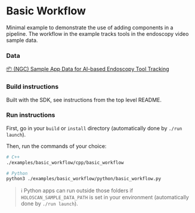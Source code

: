 # Basic Workflow

Minimal example to demonstrate the use of adding components in a pipeline. The workflow in the example tracks tools in the endoscopy video sample data.

### Data

[📦️ (NGC) Sample App Data for AI-based Endoscopy Tool Tracking](https://catalog.ngc.nvidia.com/orgs/nvidia/teams/clara-holoscan/resources/holoscan_endoscopy_sample_data)

### Build instructions

Built with the SDK, see instructions from the top level README.

### Run instructions

First, go in your `build` or `install` directory (automatically done by `./run launch`).

Then, run the commands of your choice:

```bash
# C++
./examples/basic_workflow/cpp/basic_workflow

# Python
python3 ./examples/basic_workflow/python/basic_workflow.py
```

> ℹ️ Python apps can run outside those folders if `HOLOSCAN_SAMPLE_DATA_PATH` is set in your environment (automatically done by `./run launch`).